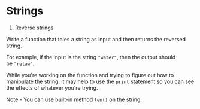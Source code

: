 # Strings

1. Reverse strings
   
Write a function that tales a string as input and then returns the reversed string. 

For example, if the input is the string `"water"`, then the output should be `"retaw"`.

While you're working on the function and trying to figure out how to manipulate the string, it may help to use the `print` statement so you can see the effects of whatever you're trying.

Note - You can use built-in method `len()` on the string.